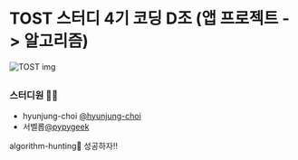 # TOST 스터디 4기 코딩 D조 (앱 프로젝트 -> 알고리즘)
![TOST img](https://cdn.imweb.me/thumbnail/20220311/737c29b73bdc1.png)

##
### 스터디원 👩‍💻
- hyunjung-choi [@hyunjung-choi](https://github.com/hyunjung-choi) 
- 서벨롭[@pypygeek](https://github.com/pypygeek)

 algorithm-hunting🎯 성공하자!! 